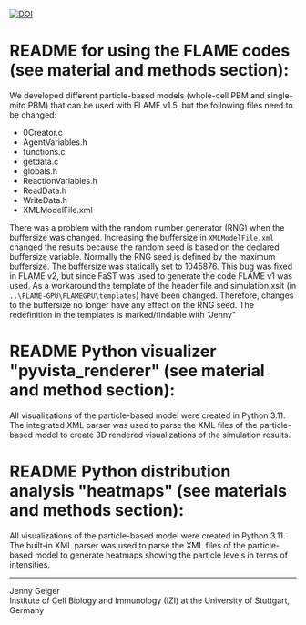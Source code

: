[![DOI](https://zenodo.org/badge/973343500.svg)](https://doi.org/10.5281/zenodo.15288515)

# README for using the FLAME codes (see material and methods section):
We developed different particle-based models (whole-cell PBM and single-mito PBM) that can be used with FLAME v1.5, but the following files need to be changed:
- 0Creator.c
- AgentVariables.h
- functions.c
- getdata.c
- globals.h
- ReactionVariables.h
- ReadData.h
- WriteData.h
- XMLModelFile.xml

There was a problem with the random number generator (RNG) when the buffersize was changed. Increasing the buffersize in ```XMLModelFile.xml``` changed the results because the random seed is based on the declared buffersize variable.
Normally the RNG seed is defined by the maximum buffersize. The buffersize was statically set to 1045876.
This bug was fixed in FLAME v2, but since FaST was used to generate the code FLAME v1 was used. As a workaround the template of the header file and simulation.xslt (in ```..\FLAME-GPU\FLAMEGPU\templates```) have been changed.
Therefore, changes to the buffersize no longer have any effect on the RNG seed. The redefinition in the templates is marked/findable with "Jenny"

# README Python visualizer "pyvista_renderer" (see material and method section):
All visualizations of the particle-based model were created in Python 3.11. The integrated XML parser was used to parse the XML files of the particle-based model to create 3D rendered visualizations of the simulation results.

# README Python distribution analysis "heatmaps" (see materials and methods section):
All visualizations of the particle-based model were created in Python 3.11. The built-in XML parser was used to parse the XML files of the particle-based model to generate heatmaps showing the particle levels in terms of intensities.

---
Jenny Geiger<br>
Institute of Cell Biology and Immunology (IZI) at the University of Stuttgart, Germany
